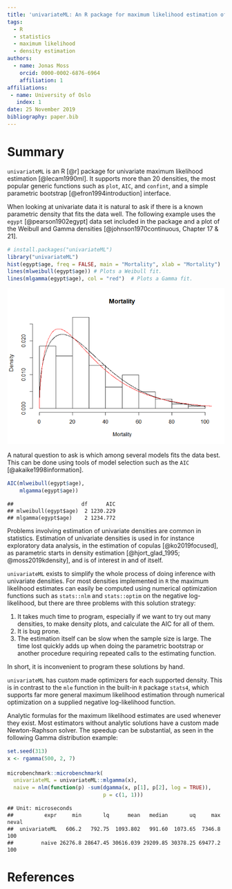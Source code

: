 ```yaml
---
title: 'univariateML: An R package for maximum likelihood estimation of univariate densities'
tags:
  - R
  - statistics
  - maximum likelihood
  - density estimation
authors:
  - name: Jonas Moss
    orcid: 0000-0002-6876-6964
    affiliation: 1
affiliations:
 - name: University of Oslo
   index: 1
date: 25 November 2019
bibliography: paper.bib
---
```


# Summary

`univariateML` is an R [@r] package for univariate maximum likelihood estimation [@lecam1990ml]. 
It supports more than 20 densities, the most popular generic functions such as `plot`, `AIC`, and `confint`, and a simple parametric bootstrap [@efron1994introduction] interface.

When looking at univariate data it is natural to ask if there is a known 
parametric density that fits the data well. The following example uses the 
`egypt` [@pearson1902egypt] data set included in the package and a plot of the Weibull and Gamma
densities [@johnson1970continuous, Chapter 17 & 21]. 


``` r
# install.packages("univariateML")
library("univariateML")
hist(egypt$age, freq = FALSE, main = "Mortality", xlab = "Mortality")
lines(mlweibull(egypt$age)) # Plots a Weibull fit.
lines(mlgamma(egypt$age), col = "red")  # Plots a Gamma fit.
```

![](paper_files/figure-gfm/figure-1.png)<!-- -->

A natural question to ask is which among several models fits the data best.
This can be done using tools of model selection such as the `AIC` [@akaike1998information].

``` r
AIC(mlweibull(egypt$age),
    mlgamma(egypt$age))
```

    ##                      df      AIC
    ## mlweibull(egypt$age)  2 1230.229
    ## mlgamma(egypt$age)    2 1234.772


Problems involving estimation of univariate densities are common in statistics. 
Estimation of univariate densities is used in for instance exploratory data analysis, 
in the estimation of copulas [@ko2019focused],
as parametric starts in density estimation [@hjort_glad_1995; @moss2019kdensity], 
and is of interest in and of itself. 

`univariateML` exists to simplify the whole process of doing inference with univariate densities.
For most densities implemented in `R` the maximum likelihood estimates can easily
be computed using numerical optimization functions such as `stats::nlm` and
`stats::optim` on the negative log-likelihood, but there are three problems 
with this solution strategy:

1. It takes much time to program, especially if we want to try out many densities, to
   make density plots, and calculate the AIC for all of them.
2. It is bug prone.
3. The estimation itself can be slow when the sample size is large. The time lost quickly adds up
   when doing the parametric bootstrap or another procedure requiring repeated calls to
   the estimating function.

In short, it is inconvenient to program these solutions by hand.

`univariateML` has custom made optimizers for each supported density.
This is in contrast to the `mle` function in the built-in `R` package `stats4`,
which supports far more general maximum likelihood estimation through numerical
optimization on a supplied negative log-likelihood function.

Analytic formulas for the maximum likelihood estimates are used whenever 
they exist. Most estimators without analytic solutions have a custom made 
Newton-Raphson solver. The speedup can be substantial, as seen in the following 
Gamma distribution example:

``` r
set.seed(313)
x <- rgamma(500, 2, 7)

microbenchmark::microbenchmark(
  univariateML = univariateML::mlgamma(x),
  naive = nlm(function(p) -sum(dgamma(x, p[1], p[2], log = TRUE)),
                               p = c(1, 1)))
```

    ## Unit: microseconds
    ##          expr     min       lq      mean   median       uq     max neval
    ##  univariateML   606.2   792.75  1093.802   991.60  1073.65  7346.8   100
    ##         naive 26276.8 28647.45 30616.039 29209.85 30378.25 69477.2   100

# References